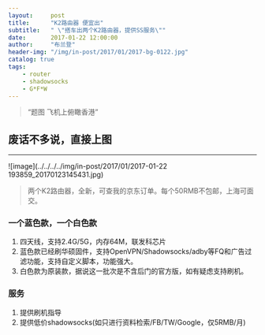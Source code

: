 ```yaml
---
layout:     post
title:      "K2路由器 便宜出"
subtitle:   " \"搭车出两个K2路由器，提供SS服务\""
date:       2017-01-22 12:00:00
author:     "布兰登"
header-img: "/img/in-post/2017/01/2017-bg-0122.jpg"
catalog: true
tags:
    - router
    - shadowsocks
    - G*F*W
---
```


> “题图 飞机上俯瞰香港”

## 废话不多说，直接上图

- - -
![image](../../../../img/in-post/2017/01/2017-01-22 193859_20170123145431.jpg)

> 两个K2路由器，全新，可查我的京东订单。每个50RMB不包邮，上海可面交。

### 一个蓝色款，一个白色款
1. 四天线，支持2.4G/5G，内存64M，联发科芯片
2. 蓝色款已经刷华硕固件，支持OpenVPN/Shadowsocks/adby等FQ和广告过滤功能，支持自定义脚本，功能强大。
3. 白色款为原装款，据说这一批次是不含后门的官方版，如有疑虑支持刷机。

### 服务
1. 提供刷机指导
2. 提供低价shadowsocks(如只进行资料检索/FB/TW/Google，仅5RMB/月)



